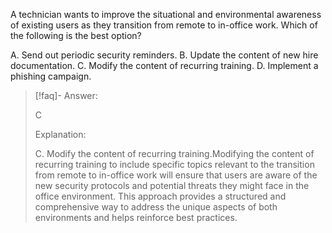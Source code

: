 
A technician wants to improve the situational and environmental awareness of existing users as they transition from remote to in-office work. Which of the following is the best option? 

A. Send out periodic security reminders.
B. Update the content of new hire documentation. 
C. Modify the content of recurring training. 
D. Implement a phishing campaign.

> [!faq]- Answer: 
> 
> C
> 
> Explanation:
> 
> C. Modify the content of recurring training.Modifying the content of recurring training to include specific topics relevant to the transition from remote to in-office work will ensure that users are aware of the new security protocols and potential threats they might face in the office environment. This approach provides a structured and comprehensive way to address the unique aspects of both environments and helps reinforce best practices.

